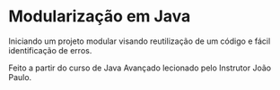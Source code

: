 # Modularização em Java

Iniciando um projeto modular visando reutilização de um código e fácil identificação de erros.

Feito a partir do curso de Java Avançado lecionado pelo Instrutor João Paulo.